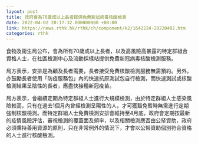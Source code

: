 ```yaml
---
layout: post
title: 政府會為70歲或以上長者提供免費新冠病毒核酸檢測
date: 2022-04-02 20:17:32.000000000 +08:00
link: https://news.rthk.hk/rthk/ch/component/k2/1642224-20220402.htm
categories: rthk
---
```


食物及衞生局公布，會為所有70歲或以上長者，以及高風險高暴露的特定群組合資格人士，在社區檢測中心及流動採樣站提供免費新冠病毒核酸檢測服務。

局方表示，安排是為顧及長者需要，長者接受免費核酸檢測服務無需預約。另外，亦鼓勵長者使用「防疫服務包」內的快速抗原測試包自行檢測，而快速測試或核酸檢測結果呈陰性的長者，應盡快接種新冠疫苗。

局方表示，會繼續定期為特定群組人士進行大規模檢測，由於特定群組人士感染風險較高，只有在過去1個月內曾經檢測呈陽性的人，才可獲豁免暫時無需進行定期強制核酸檢測。而特定群組人士免費檢測安排會維持至4月底，政府會定期按最新的疫情風險評估，審視檢測的覆蓋面及頻率，以及相關檢測應否由公帑資助，政府必須秉持善用資源的原則，只在非常例外的情況下，才會以公帑資助個別符合資格的人士進行核酸檢測。
